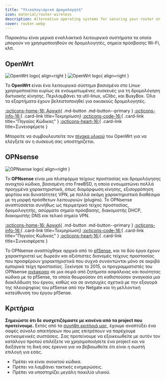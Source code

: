 ```yaml
---
title: "Υλικολογισμικό Δρομολογητή"
icon: material/router-wireless
description: Alternative operating systems for securing your router or Wi-Fi access point.
cover: router.webp
---
```


Παρακάτω είναι μερικά εναλλακτικά λειτουργικά συστήματα τα οποία μπορούν να χρησιμοποιηθούν σε δρομολογητές, σημεία πρόσβασης Wi-Fi, κλπ.

## OpenWrt

<div class="admonition recommendation" markdown>

![OpenWrt logo](assets/img/router/openwrt.svg#only-light){ align=right }
![OpenWrt logo](assets/img/router/openwrt-dark.svg#only-dark){ align=right }

Το **OpenWrt** είναι ένα λειτουργικό σύστημα βασισμένο στο Linux· χρησιμοποιείται κυρίως σε ενσωματωμένες συσκευές για τη δρομολόγηση δικτυακής κίνησης. Περιλαμβάνει τα util-linux, uClibc, και BusyBox. Όλα τα εξαρτήματα έχουν βελτιστοποιηθεί για οικιακούς δρομολογητές.

[:octicons-home-16: Αρχική](https://openwrt.org){ .md-button .md-button--primary }
[:octicons-info-16:](https://openwrt.org/docs/start){ .card-link title=Τεκμηρίωση}
[:octicons-code-16:](https://github.com/openwrt/openwrt){ .card-link title="Πηγαίος Κώδικας" }
[:octicons-heart-16:](https://openwrt.org/donate){ .card-link title=Συνεισφέρετε }

</details>

</div>

Μπορείτε να συμβουλευτείτε τον [πίνακα υλικού](https://openwrt.org/toh/start) του OpenWrt για να ελέγξετε αν η συσκευή σας υποστηρίζεται.

## OPNsense

<div class="admonition recommendation" markdown>

![OPNsense logo](assets/img/router/opnsense.svg){ align=right }

Το **OPNsense** είναι μια πλατφόρμα τείχους προστασίας και δρομολόγησης ανοιχτού κώδικα, βασισμένη στο FreeBSD, η οποία ενσωματώνει πολλά προηγμένα χαρακτηριστικά, όπως διαμόρφωση κίνησης, εξισορρόπηση φορτίου και δυνατότητες VPN, με πολλά ακόμη χαρακτηριστικά διαθέσιμα με τη μορφή πρόσθετων λειτουργιών (plugins). Το OPNsense αναπτύσσεται συνήθως ως περιμετρικό τείχος προστασίας, δρομολογητής, ασύρματο σημείο πρόσβασης, διακομιστής DHCP, διακομιστής DNS και τελικό σημείο VPN.

[:octicons-home-16: Αρχική](https://opnsense.org){ .md-button .md-button--primary }
[:octicons-info-16:](https://docs.opnsense.org/index.html){ .card-link title=Τεκμηρίωση}
[:octicons-code-16:](https://github.com/opnsense){ .card-link title="Πηγαίος Κώδικας" }
[:octicons-heart-16:](https://opnsense.org/donate){ .card-link title=Συνεισφέρετε }

</details>

</div>

Το OPNsense αναπτύχθηκε αρχικά από το [pfSense](https://en.wikipedia.org/wiki/PfSense), και τα δύο έργα έχουν χαρακτηριστεί ως δωρεάν και αξιόπιστες διανομές τείχους προστασίας που προσφέρουν χαρακτηριστικά που συχνά συναντώνται μόνο σε ακριβά εμπορικά τείχη προστασίας. Ξεκίνησε το 2015, οι προγραμματιστές του OPNsense [ανέφεραν](https://docs.opnsense.org/history/thefork.html) σε μια σειρά από ζητήματα ασφάλειας και ποιότητας κώδικα με το pfSense, τα οποία θεωρούσαν ότι καθιστούσαν αναγκαία μια διακλάδωση του έργου, καθώς και σε ανησυχίες σχετικά με την εξαγορά της πλειοψηφίας του pfSense από την Netgate και τη μελλοντική κατεύθυνση του έργου pfSense.

## Κριτήρια

**Σημειώστε ότι δε συσχετιζόμαστε με κανένα από τα project που προτείνουμε.** Εκτός από τα [συνήθη κριτήριά μας](about/criteria.md), έχουμε αναπτύξει ένα σαφές σύνολο απαιτήσεων που μας επιτρέπουν να παρέχουμε αντικειμενικές συστάσεις. Σας προτείνουμε να εξοικειωθείτε με αυτόν τον κατάλογο προτού επιλέξετε να χρησιμοποιήσετε ένα project και να διεξάγετε τη δική σας έρευνα για να βεβαιωθείτε ότι είναι η σωστή επιλογή για εσάς.

- Πρέπει να είναι ανοικτού κώδικα.
- Πρέπει να λαμβάνει τακτικές ενημερώσεις.
- Πρέπει να υποστηρίζει μεγάλη ποικιλία υλικού.
